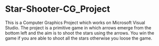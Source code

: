 # Star-Shooter-CG_Project
This is a Computer Graphics Project which works on Microsoft Visual Studio.
The project is a primitive game in which arrows emerge from the bottom left and the aim is to shoot the stars using the arrows.
You win the game if you are able to shoot all the stars otherwise you loose the game.
